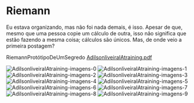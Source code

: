# Riemann

Eu estava organizando, mas não foi nada demais, é isso. Apesar de que, mesmo que uma pessoa copie um cálculo de outra, isso não significa que estão fazendo a mesma coisa; cálculos são únicos. Mas, de onde veio a primeira postagem?

RiemannProtótipoDeUmSegredo
[AdilsonliveiraIAtraining.pdf](https://github.com/user-attachments/files/18282998/AdilsonliveiraIAtraining.pdf)


![AdilsonliveiraIAtraining-imagens-0](https://github.com/user-attachments/assets/84b0523d-276d-4475-b56d-0b438443ed72)
![AdilsonliveiraIAtraining-imagens-1](https://github.com/user-attachments/assets/eb50b9f0-2ac4-4139-90b1-ad2472a88c9d)
![AdilsonliveiraIAtraining-imagens-2](https://github.com/user-attachments/assets/5644beb6-9cc9-4fdf-89d4-948f7a594bb8)
![AdilsonliveiraIAtraining-imagens-3](https://github.com/user-attachments/assets/d1d6af71-35ff-419b-90c8-fda619d4faeb)
![AdilsonliveiraIAtraining-imagens-4](https://github.com/user-attachments/assets/207cd98c-1889-48bb-a7bb-92a73604e6f9)
![AdilsonliveiraIAtraining-imagens-5](https://github.com/user-attachments/assets/a1e5d592-8200-4f41-b825-8d25e83114b9)
![AdilsonliveiraIAtraining-imagens-6](https://github.com/user-attachments/assets/2a6d4a98-1f03-4d60-a3e2-e5ddaa06363d)
![AdilsonliveiraIAtraining-imagens-7](https://github.com/user-attachments/assets/63269cf8-0b53-4261-a4f7-c3fab67255e0)
![AdilsonliveiraIAtraining-imagens-8](https://github.com/user-attachments/assets/383ae2c1-5583-4acb-bd9d-0cc94a40377b)
![AdilsonliveiraIAtraining-imagens-9](https://github.com/user-attachments/assets/a3582f7c-0a5b-4f42-a059-7612f5129398)
